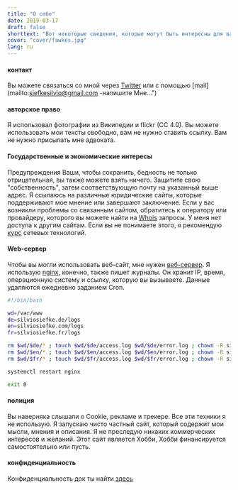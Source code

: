 ```yaml
---
title: "О себе"
date: 2019-03-17
draft: false
shorttext: "Вот некоторые сведения, которые могут быть интересны для вас ..."
cover: "cover/fawkes.jpg"
lang: ru
---
```


#### контакт

Вы можете связаться со мной через [Twitter](https://twitter.com/SilvioSiefke "Follow on twitter") или с помощью [mail](mailto:siefkesilvio@gmail.com -напишите Мне...")

#### авторское право

Я использовал фотографии из Википедии и flickr (CC 4.0). Вы можете использовать мои тексты свободно, вам не нужно ставить ссылку. Вам не нужно присылать мне адвоката.

#### Государственные и экономические интересы

Предупреждения Ваши, чтобы сохранить, бедность не только отрицательная, вы также можете взять ничего. Защитите свою "собственность", затем соответствующую почту на указанный выше адрес. Я ссылаюсь на различные юридические сайты, которые поддерживают мое мнение или завершают заключение. Если у вас возникли проблемы со связанным сайтом, обратитесь к оператору или провайдеру, которого вы можете найти на [Whois](https://www.whois.net "Whois") запросы. У меня нет доступа к другим сайтам. Если вы не понимаете этого, я рекомендую [курс](https://www.itonlinelearning.com/blog/networking-courses-for-beginners/ "сетевые курсы для начинающих") сетевых технологий.

#### Web-сервер

Чтобы вы могли использовать веб-сайт, мне нужен [веб-сервер](https://en.wikipedia.org/wiki/Web_server "Википедия объясняет веб-сервер"). Я использую [nginx](http://nginx.org/ "Nginx Webserver"), конечно, также пишет журналы. Он хранит IP, время, операционную систему и ссылку, которую вы вызываете. Данные удаляются ежедневно заданием Cron.

~~~ bash
#!/bin/bash

wd=/var/www
de=silviosiefke.de/logs
en=silviosiefke.com/logs
fr=silviosiefke.fr/logs

rm $wd/$de/* ; touch $wd/$de/access.log $wd/$de/error.log ; chown -R siefke:siefke $wd/$de/
rm $wd/$en/* ; touch $wd/$en/access.log $wd/$en/error.log ; chown -R siefke:siefke $wd/$en/
rm $wd/$fr/* ; touch $wd/$fr/access.log $wd/$fr/error.log ; chown -R siefke:siefke $wd/$fr/

systemctl restart nginx

exit 0
~~~

#### полиция

Вы наверняка слышали о Cookie, рекламе и трекере. Все эти техники я не использую. Я запускаю чисто частный сайт, который содержит мои мысли, мнения и описания. Я не преследую никаких коммерческих интересов и желаний. Этот сайт является Хобби, Хобби финансируется самостоятельно или пусть.

#### конфиденциальность 

Конфиденциальность док ты найти [здесь](http://silviosiefke.ru/imprint "конфиденциальность")
